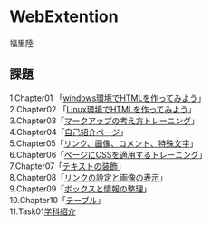  # WebExtention
 福里陸
 ## 課題
1.Chapter01 「[windows環境でHTMLを作ってみよう](https://github.com/s20022/WebExtention/tree/master/chapter01)」<br>
2.Chapter02 「[Linux環境でHTMLを作ってみよう](https://github.com/s20022/WebExtention/tree/master/chapter02)」<br>
3.Chapter03「[マークアップの考え方トレーニング](https://github.com/s20022/WebExtention/tree/master/chapter03)」<br>
4.Chapter04「[自己紹介ページ](https://github.com/s20022/WebExtention/tree/master/chapter04)」<br>
5.Chapter05「[リンク、画像、コメント、特殊文字](https://github.com/s20022/WebExtention/tree/master/chapter05)」<br>
6.Chapter06「[ページにCSSを適用するトレーニング](https://github.com/s20022/WebExtention/tree/master/chapter06)」<br>
7.Chapter07「[テキストの装飾](https://github.com/s20022/WebExtention/tree/master/chapter07)」<br>
8.Chapter08「[リンクの設定と画像の表示](https://github.com/s20022/WebExtention/tree/master/chapter08)」<br>
9.Chapter09「[ボックスと情報の整理](https://github.com/s20022/WebExtention/tree/master/chapter09)」<br>
10.Chapter10「[テーブル](https://github.com/s20022/WebExtention/tree/master/chapter10)」<br>
11.Task01[学科紹介](https://github.com/s20022/WebExtention/tree/master/task01)
